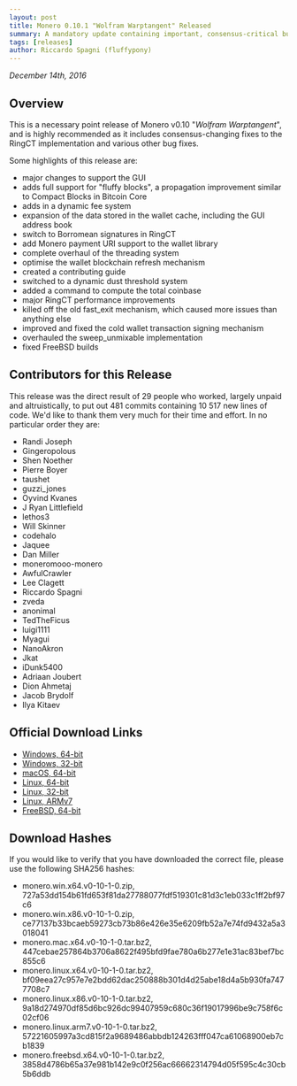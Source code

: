 ```yaml
---
layout: post
title: Monero 0.10.1 "Wolfram Warptangent" Released
summary: A mandatory update containing important, consensus-critical bug fixes
tags: [releases]
author: Riccardo Spagni (fluffypony)
---
```


*December 14th, 2016*

## Overview

This is a necessary point release of Monero v0.10 "*Wolfram Warptangent*", and is highly recommended as it includes consensus-changing fixes to the RingCT implementation and various other bug fixes.

Some highlights of this release are:

- major changes to support the GUI
- adds full support for "fluffy blocks", a propagation improvement similar to Compact Blocks in Bitcoin Core
- adds in a dynamic fee system
- expansion of the data stored in the wallet cache, including the GUI address book
- switch to Borromean signatures in RingCT
- add Monero payment URI support to the wallet library
- complete overhaul of the threading system
- optimise the wallet blockchain refresh mechanism
- created a contributing guide
- switched to a dynamic dust threshold system
- added a command to compute the total coinbase
- major RingCT performance improvements
- killed off the old fast_exit mechanism, which caused more issues than anything else
- improved and fixed the cold wallet transaction signing mechanism
- overhauled the sweep_unmixable implementation
- fixed FreeBSD builds

## Contributors for this Release

This release was the direct result of 29 people who worked, largely unpaid and altruistically, to put out 481 commits containing 10 517 new lines of code. We'd like to thank them very much for their time and effort. In no particular order they are:

- Randi Joseph
- Gingeropolous
- Shen Noether
- Pierre Boyer
- taushet
- guzzi_jones
- Oyvind Kvanes
- J Ryan Littlefield
- lethos3
- Will Skinner
- codehalo
- Jaquee
- Dan Miller
- moneromooo-monero
- AwfulCrawler
- Lee Clagett
- Riccardo Spagni
- zveda
- anonimal
- TedTheFicus
- luigi1111
- Myagui
- NanoAkron
- Jkat
- iDunk5400
- Adriaan Joubert
- Dion Ahmetaj
- Jacob Brydolf
- Ilya Kitaev

## Official Download Links

- [Windows, 64-bit](https://downloads.getmonero.org/monero.win.x64.v0-10-1-0.zip)
- [Windows, 32-bit](https://downloads.getmonero.org/monero.win.x86.v0-10-1-0.zip)
- [macOS, 64-bit](https://downloads.getmonero.org/monero.mac.x64.v0-10-1-0.tar.bz2)
- [Linux, 64-bit](https://downloads.getmonero.org/monero.linux.x64.v0-10-1-0.tar.bz2)
- [Linux, 32-bit](https://downloads.getmonero.org/monero.linux.x86.v0-10-1-0.tar.bz2)
- [Linux, ARMv7](https://downloads.getmonero.org/monero.linux.arm7.v0-10-1-0.tar.bz2)
- [FreeBSD, 64-bit](https://downloads.getmonero.org/monero.freebsd.x64.v0-10-1-0.tar.bz2)

## Download Hashes

If you would like to verify that you have downloaded the correct file, please use the following SHA256 hashes:

- monero.win.x64.v0-10-1-0.zip, 727a53dd154b61fd653f81da27788077fdf519301c81d3c1eb033c1ff2bf97c6
- monero.win.x86.v0-10-1-0.zip, ce77137b33bcaeb59273cb73b86e426e35e6209fb52a7e74fd9432a5a3018041
- monero.mac.x64.v0-10-1-0.tar.bz2, 447cebae257864b3706a8622f495bfd9fae780a6b277e1e31ac83bef7bc855c6
- monero.linux.x64.v0-10-1-0.tar.bz2, bf09eea27c957e7e2bdd62dac250888b301d4d25abe18d4a5b930fa7477708c7
- monero.linux.x86.v0-10-1-0.tar.bz2, 9a18d274970df85d6bc926dc99407959c680c36f19017996be9c758f6c02cf06
- monero.linux.arm7.v0-10-1-0.tar.bz2, 57221605997a3cd815f2a9689486abbdb124263fff047ca61068900eb7cb1839
- monero.freebsd.x64.v0-10-1-0.tar.bz2, 3858d4786b65a37e981b142e9c0f256ac66662314794d05f595c4c30cb5b6ddb
